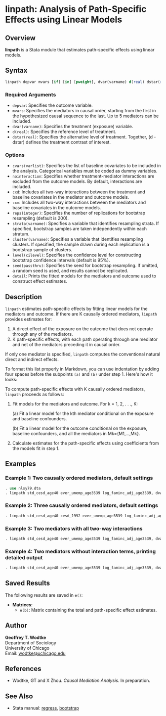 # linpath: Analysis of Path-Specific Effects using Linear Models

## Overview

**linpath** is a Stata module that estimates path-specific effects using linear models.

## Syntax

```stata
linpath depvar mvars [if] [in] [pweight], dvar(varname) d(real) dstar(real) [options]
```

### Required Arguments

- `depvar`: Specifies the outcome variable.
- `mvars`: Specifies the mediators in causal order, starting from the first in the hypothesized causal sequence to the last. Up to 5 mediators can be included.
- `dvar(varname)`: Specifies the treatment (exposure) variable.
- `d(real)`: Specifies the reference level of treatment.
- `dstar(real)`: Specifies the alternative level of treatment. Together, (d - dstar) defines the treatment contrast of interest.

### Options

- `cvars(varlist)`: Specifies the list of baseline covariates to be included in the analysis. Categorical variables must be coded as dummy variables.
- `nointeraction`: Specifies whether treatment-mediator interactions are excluded from the outcome models. By default, interactions are included.
- `cxd`: Includes all two-way interactions between the treatment and baseline covariates in the mediator and outcome models.
- `cxm`: Includes all two-way interactions between the mediators and baseline covariates in the outcome models.
- `reps(integer)`: Specifies the number of replications for bootstrap resampling (default is 200).
- `strata(varname)`: Specifies a variable that identifies resampling strata. If specified, bootstrap samples are taken independently within each stratum.
- `cluster(varname)`: Specifies a variable that identifies resampling clusters. If specified, the sample drawn during each replication is a bootstrap sample of clusters.
- `level(cilevel)`: Specifies the confidence level for constructing bootstrap confidence intervals (default is 95%).
- `seed(passthru)`: Specifies the seed for bootstrap resampling. If omitted, a random seed is used, and results cannot be replicated.
- `detail`: Prints the fitted models for the mediators and outcome used to construct effect estimates.

## Description

`linpath` estimates path-specific effects by fitting linear models for the mediators and outcome. If there are K causally ordered mediators, `linpath` provides estimates for:

1. A direct effect of the exposure on the outcome that does not operate through any of the mediators.
2. K path-specific effects, with each path operating through one mediator and net of the mediators preceding it in causal order.

If only one mediator is specified, `linpath` computes the conventional natural direct and indirect effects.

To format this list properly in Markdown, you can use indentation by adding four spaces before the subpoints `(a)` and `(b)` under step 1. Here's how it looks:

To compute path-specific effects with K causally ordered mediators, `linpath` proceeds as follows:

1. Fit models for the mediators and outcome. For k = 1, 2, . . ., K:

    (a) Fit a linear model for the kth mediator conditional on the exposure and baseline confounders.

    (b) Fit a linear model for the outcome conditional on the exposure, baseline confounders, and all the mediators in Mk={M1,...,Mk}.

2. Calculate estimates for the path-specific effects using coefficients from the models fit in step 1.

## Examples

### Example 1: Two causally ordered mediators, default settings

```stata
. use nlsy79.dta
. linpath std_cesd_age40 ever_unemp_age3539 log_faminc_adj_age3539, dvar(att22) cvars(female black hispan paredu parprof parinc_prank famsize afqt3) d(1) dstar(0) reps(1000)
```

### Example 2: Three causally ordered mediators, default settings

```stata
. linpath std_cesd_age40 cesd_1992 ever_unemp_age3539 log_faminc_adj_age3539, dvar(att22) cvars(female black hispan paredu parprof parinc_prank famsize afqt3) d(1) dstar(0) reps(1000)
```

### Example 3: Two mediators with all two-way interactions

```stata
. linpath std_cesd_age40 ever_unemp_age3539 log_faminc_adj_age3539, dvar(att22) cvars(female black hispan paredu parprof parinc_prank famsize afqt3) d(1) dstar(0) cxd cxm reps(1000)
```

### Example 4: Two mediators without interaction terms, printing detailed output

```stata
. linpath std_cesd_age40 ever_unemp_age3539 log_faminc_adj_age3539, dvar(att22) cvars(female black hispan paredu parprof parinc_prank famsize afqt3) d(1) dstar(0) nointer reps(1000) detail
```

## Saved Results

The following results are saved in `e()`:

- **Matrices:**
  - `e(b)`: Matrix containing the total and path-specific effect estimates.

## Author

**Geoffrey T. Wodtke**  
Department of Sociology  
University of Chicago  
Email: [wodtke@uchicago.edu](mailto:wodtke@uchicago.edu)

## References

- Wodtke, GT and X Zhou. *Causal Mediation Analysis*. In preparation.

## See Also

- Stata manual: [regress](https://www.stata.com/manuals/rregress.pdf), [bootstrap](https://www.stata.com/manuals/rbootstrap.pdf)
